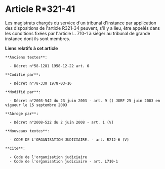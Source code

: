 # Article R*321-41

Les magistrats chargés du service d'un tribunal d'instance par application des dispositions de l'article R321-34 peuvent,
s'il y a lieu, être appelés dans les conditions fixées par l'article L. 710-1 à siéger au tribunal de grande instance dont
ils sont membres.

**Liens relatifs à cet article**

	**Anciens textes**:

	  - Décret n°58-1281 1958-12-22 art. 6

	**Codifié par**:

	  - Décret n°78-330 1978-03-16

	**Modifié par**:

	  - Décret n°2003-542 du 23 juin 2003 - art. 9 () JORF 25 juin 2003 en vigueur le 15 septembre 2003

	**Abrogé par**:

	  - Décret n°2008-522 du 2 juin 2008 - art. 1 (V)

	**Nouveaux textes**:

	  - CODE DE L'ORGANISATION JUDICIAIRE. - art. R212-6 (V)

	**Cite**:

	  - Code de l'organisation judiciaire
	  - Code de l'organisation judiciaire - art. L710-1
